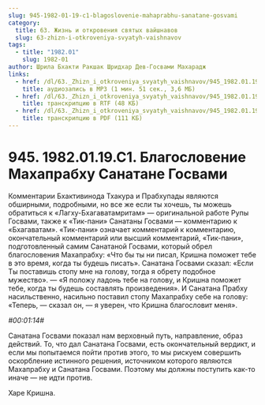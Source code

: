 ```yaml
---
slug: 945-1982-01-19-c1-blagoslovenie-mahaprabhu-sanatane-gosvami
category:
  title: 63. Жизнь и откровения святых вайшнавов
  slug: 63-zhizn-i-otkroveniya-svyatyh-vaishnavov
tags:
  - title: "1982.01"
    slug: 1982-01
author: Шрила Бхакти Ракшак Шридхар Дев-Госвами Махарадж
links:
  - href: /dl/63._Zhizn_i_otkroveniya_svyatyh_vaishnavov/945_1982.01.19.C1_SridharMj_Blagoslovenie_Mahaprabhu_Sanatane_Gosvami.mp3
    title: аудиозапись в MP3 (1 мин. 51 сек., 3,6 МБ)
  - href: /dl/63._Zhizn_i_otkroveniya_svyatyh_vaishnavov/945_1982.01.19.C1_SridharMj_Blagoslovenie_Mahaprabhu_Sanatane_Gosvami.rtf
    title: транскрипцию в RTF (48 КБ)
  - href: /dl/63._Zhizn_i_otkroveniya_svyatyh_vaishnavov/945_1982.01.19.C1_SridharMj_Blagoslovenie_Mahaprabhu_Sanatane_Gosvami.pdf
    title: транскрипцию в PDF (111 КБ)
---
```


# 945. 1982.01.19.C1. Благословение Махапрабху Санатане Госвами

Комментарии Бхактивинода Тхакура и Прабхупады являются обширными, подробными, но все же если ты хочешь, ты можешь обратиться к «Лагху-Бхагаватамритам» — оригинальной работе Рупы Госвами, также к «Тик-пани» Санатаны Госвами — комментарию к «Бхагаватам». «Тик-пани» означает комментарий к комментарию, окончательный комментарий или высший комментарий, «Тик-пани», подготовленный самим Санатаной Госвами, который обрел благословения Махапрабху: «Что бы ты ни писал, Кришна поможет тебе в это время, когда ты будешь писать». Санатана Госвами сказал: «Если Ты поставишь стопу мне на голову, тогда я обрету подобное мужество». — «Я положу ладонь тебе на голову, и Кришна поможет тебе, когда ты будешь составлять произведения». И Санатана Прабху насильственно, насильно поставил стопу Махапрабху себе на голову: «Теперь, — сказал он, — я уверен, что Кришна благословит меня».

*#00:01:14#*

Санатана Госвами показал нам верховный путь, направление, образ действий. То, что дал Санатана Госвами, есть окончательный вердикт, и если мы попытаемся пойти против этого, то мы рискуем совершить оскорбление истинного решения, источником которого являются Махапрабху и Санатана Госвами. Поэтому мы должны поступить как-то иначе — не идти против.

Харе Кришна.

